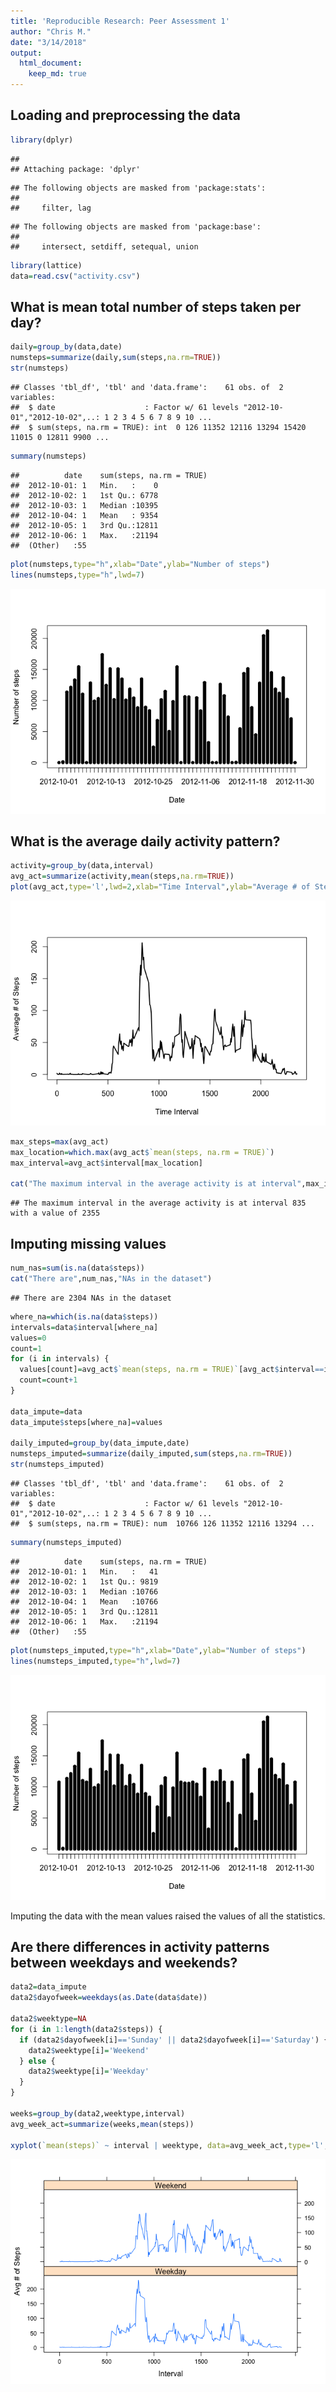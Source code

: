 ```yaml
---
title: 'Reproducible Research: Peer Assessment 1'
author: "Chris M."
date: "3/14/2018"
output: 
  html_document:
    keep_md: true
---
```



## Loading and preprocessing the data

```r
library(dplyr)
```

```
## 
## Attaching package: 'dplyr'
```

```
## The following objects are masked from 'package:stats':
## 
##     filter, lag
```

```
## The following objects are masked from 'package:base':
## 
##     intersect, setdiff, setequal, union
```

```r
library(lattice)
data=read.csv("activity.csv")
```

## What is mean total number of steps taken per day?

```r
daily=group_by(data,date)
numsteps=summarize(daily,sum(steps,na.rm=TRUE))
str(numsteps)
```

```
## Classes 'tbl_df', 'tbl' and 'data.frame':	61 obs. of  2 variables:
##  $ date                    : Factor w/ 61 levels "2012-10-01","2012-10-02",..: 1 2 3 4 5 6 7 8 9 10 ...
##  $ sum(steps, na.rm = TRUE): int  0 126 11352 12116 13294 15420 11015 0 12811 9900 ...
```

```r
summary(numsteps)
```

```
##          date    sum(steps, na.rm = TRUE)
##  2012-10-01: 1   Min.   :    0           
##  2012-10-02: 1   1st Qu.: 6778           
##  2012-10-03: 1   Median :10395           
##  2012-10-04: 1   Mean   : 9354           
##  2012-10-05: 1   3rd Qu.:12811           
##  2012-10-06: 1   Max.   :21194           
##  (Other)   :55
```

```r
plot(numsteps,type="h",xlab="Date",ylab="Number of steps")
lines(numsteps,type="h",lwd=7)
```

![](PA1_template_files/figure-html/Mean_steps_per_day-1.png)<!-- -->


## What is the average daily activity pattern?

```r
activity=group_by(data,interval)
avg_act=summarize(activity,mean(steps,na.rm=TRUE))
plot(avg_act,type='l',lwd=2,xlab="Time Interval",ylab="Average # of Steps")
```

![](PA1_template_files/figure-html/Daily_Activity-1.png)<!-- -->

```r
max_steps=max(avg_act)
max_location=which.max(avg_act$`mean(steps, na.rm = TRUE)`)
max_interval=avg_act$interval[max_location]

cat("The maximum interval in the average activity is at interval",max_interval,"with a value of",max_steps)
```

```
## The maximum interval in the average activity is at interval 835 with a value of 2355
```

## Imputing missing values

```r
num_nas=sum(is.na(data$steps))
cat("There are",num_nas,"NAs in the dataset")
```

```
## There are 2304 NAs in the dataset
```

```r
where_na=which(is.na(data$steps))
intervals=data$interval[where_na]
values=0
count=1
for (i in intervals) {
  values[count]=avg_act$`mean(steps, na.rm = TRUE)`[avg_act$interval==i]
  count=count+1
}

data_impute=data
data_impute$steps[where_na]=values

daily_imputed=group_by(data_impute,date)
numsteps_imputed=summarize(daily_imputed,sum(steps,na.rm=TRUE))
str(numsteps_imputed)
```

```
## Classes 'tbl_df', 'tbl' and 'data.frame':	61 obs. of  2 variables:
##  $ date                    : Factor w/ 61 levels "2012-10-01","2012-10-02",..: 1 2 3 4 5 6 7 8 9 10 ...
##  $ sum(steps, na.rm = TRUE): num  10766 126 11352 12116 13294 ...
```

```r
summary(numsteps_imputed)
```

```
##          date    sum(steps, na.rm = TRUE)
##  2012-10-01: 1   Min.   :   41           
##  2012-10-02: 1   1st Qu.: 9819           
##  2012-10-03: 1   Median :10766           
##  2012-10-04: 1   Mean   :10766           
##  2012-10-05: 1   3rd Qu.:12811           
##  2012-10-06: 1   Max.   :21194           
##  (Other)   :55
```

```r
plot(numsteps_imputed,type="h",xlab="Date",ylab="Number of steps")
lines(numsteps_imputed,type="h",lwd=7)
```

![](PA1_template_files/figure-html/Imputing_Missing_Values-1.png)<!-- -->

Imputing the data with the mean values raised the values of all the statistics.

## Are there differences in activity patterns between weekdays and weekends?


```r
data2=data_impute
data2$dayofweek=weekdays(as.Date(data$date))

data2$weektype=NA
for (i in 1:length(data2$steps)) {
  if (data2$dayofweek[i]=='Sunday' || data2$dayofweek[i]=='Saturday') {
    data2$weektype[i]='Weekend'
  } else {
    data2$weektype[i]='Weekday'
  }
}

weeks=group_by(data2,weektype,interval)
avg_week_act=summarize(weeks,mean(steps))

xyplot(`mean(steps)` ~ interval | weektype, data=avg_week_act,type='l',layout=c(1,2),ylab="Avg # of Steps",xlab="Interval")
```

![](PA1_template_files/figure-html/Weekdays/Weekends-1.png)<!-- -->
